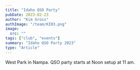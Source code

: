 ```yaml
---
title: "Idaho QSO Party"
pubDate: 2023-02-23
author: "Kim Gross"
authImage: "/team/KI03.png"
image:
  src: ""
tags: ["club", "events"]
summary: "Idaho QSO Party 2023"
type: "Article"
---
```


West Park in Nampa. QSO party starts at Noon setup at 11 am.
